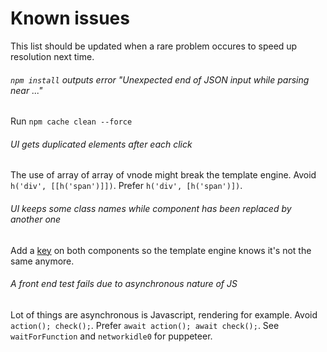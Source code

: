 # Known issues

This list should be updated when a rare problem occures to speed up resolution next time.

###### `npm install` outputs error "Unexpected end of JSON input while parsing near ..."
Run `npm cache clean --force`

###### UI gets duplicated elements after each click
The use of array of array of vnode might break the template engine. Avoid `h('div', [[h('span')]])`. Prefer `h('div', [h('span')])`.

###### UI keeps some class names while component has been replaced by another one
Add a [key](template-engine.md#keys-in-hyperscript) on both components so the template engine knows it's not the same anymore.

###### A front end test fails due to asynchronous nature of JS
Lot of things are asynchronous is Javascript, rendering for example. Avoid `action(); check();`. Prefer `await action(); await check();`. See `waitForFunction` and `networkidle0` for puppeteer.

